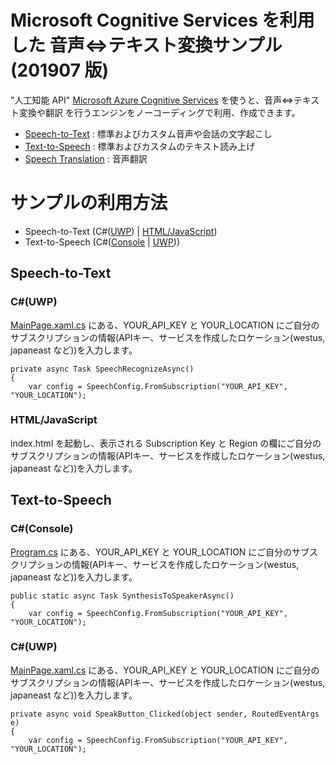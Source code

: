 # Microsoft Cognitive Services を利用した 音声⇔テキスト変換サンプル (201907 版)

"人工知能 API" [Microsoft Azure Cognitive Services](https://www.microsoft.com/cognitive-services/) を使うと、音声⇔テキスト変換や翻訳 を行うエンジンをノーコーディングで利用、作成できます。

- [Speech-to-Text](https://azure.microsoft.com/ja-jp/services/cognitive-services/speech-to-text/) : 標準およびカスタム音声や会話の文字起こし
- [Text-to-Speech](https://azure.microsoft.com/ja-jp/services/cognitive-services/text-to-speech/) : 標準およびカスタムのテキスト読み上げ
- [Speech Translation](https://azure.microsoft.com/ja-jp/services/cognitive-services/speech-translation/) : 音声翻訳

# サンプルの利用方法

- Speech-to-Text (C#([UWP](#cuwp)) | [HTML/JavaScript](#htmljavascript))
- Text-to-Speech (C#([Console](#cconsole) | [UWP](#cuwp-1)))


## Speech-to-Text

### C#(UWP)

[MainPage.xaml.cs](samples/SpeechToText/CSharp/SpeechToTextApp_201907/MainPage.xaml.cs) にある、YOUR_API_KEY と YOUR_LOCATION にご自分のサブスクリプションの情報(APIキー、サービスを作成したロケーション(westus, japaneast など))を入力します。

```
private async Task SpeechRecognizeAsync()
{
    var config = SpeechConfig.FromSubscription("YOUR_API_KEY", "YOUR_LOCATION");
```

### HTML/JavaScript
index.html を起動し、表示される Subscription Key と Region の欄にご自分のサブスクリプションの情報(APIキー、サービスを作成したロケーション(westus, japaneast など))を入力します。


## Text-to-Speech

### C#(Console)

[Program.cs](samples/TextToSpeech/CSharp/TextToSpeechConsole_201907/Program.cs) にある、YOUR_API_KEY と YOUR_LOCATION にご自分のサブスクリプションの情報(APIキー、サービスを作成したロケーション(westus, japaneast など))を入力します。

```
public static async Task SynthesisToSpeakerAsync()
{
    var config = SpeechConfig.FromSubscription("YOUR_API_KEY", "YOUR_LOCATION");
```

### C#(UWP)
[MainPage.xaml.cs](samples/TextToSpeech/CSharp/TextToSpeechApp_201907/MainPage.xaml.cs) にある、YOUR_API_KEY と YOUR_LOCATION にご自分のサブスクリプションの情報(APIキー、サービスを作成したロケーション(westus, japaneast など))を入力します。

```
private async void SpeakButton_Clicked(object sender, RoutedEventArgs e)
{
    var config = SpeechConfig.FromSubscription("YOUR_API_KEY", "YOUR_LOCATION");
```
